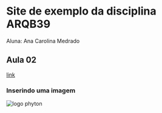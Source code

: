 # Site de exemplo da disciplina ARQB39

Aluna: Ana Carolina Medrado

## Aula 02
[link](https://discord.com/channels/@me)

### Inserindo uma imagem
![logo phyton](https://upload.wikimedia.org/wikipedia/commons/thumb/c/c3/Python-logo-notext.svg/600px-Python-logo-notext.svg.png)
